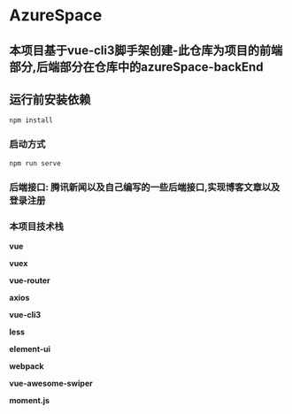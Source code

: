 # AzureSpace

## 本项目基于vue-cli3脚手架创建-此仓库为项目的前端部分,后端部分在仓库中的azureSpace-backEnd

## 运行前安装依赖

```
npm install
```

### 启动方式

```
npm run serve
```

### 后端接口: 腾讯新闻以及自己编写的一些后端接口,实现博客文章以及登录注册



### 本项目技术栈

**vue**

**vuex**

**vue-router** 

**axios**

**vue-cli3**

**less** 

**element-ui**

**webpack**

**vue-awesome-swiper**

**moment.js**





### 